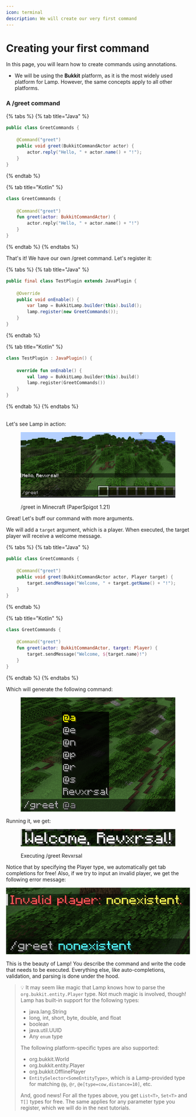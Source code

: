 ```yaml
---
icon: terminal
description: We will create our very first command
---
```


# Creating your first command

In this page, you will learn how to create commands using annotations.

* We will be using the **Bukkit** platform, as it is the most widely used platform for Lamp. However, the same concepts apply to all other platforms.

### A /greet command

{% tabs %}
{% tab title="Java" %}
```java
public class GreetCommands {

    @Command("greet")
    public void greet(BukkitCommandActor actor) {
        actor.reply("Hello, " + actor.name() + "!");
    }
}
```
{% endtab %}

{% tab title="Kotlin" %}
```kotlin
class GreetCommands {
    
    @Command("greet")
    fun greet(actor: BukkitCommandActor) {
        actor.reply("Hello, " + actor.name() + "!")
    }
}
```
{% endtab %}
{% endtabs %}

That's it! We have our own /greet command. Let's register it:

{% tabs %}
{% tab title="Java" %}
```java
public final class TestPlugin extends JavaPlugin {

    @Override
    public void onEnable() {
        var lamp = BukkitLamp.builder(this).build();
        lamp.register(new GreetCommands());
    }
}
```
{% endtab %}

{% tab title="Kotlin" %}
```kotlin
class TestPlugin : JavaPlugin() {

    override fun onEnable() {
        val lamp = BukkitLamp.builder(this).build()
        lamp.register(GreetCommands())
    }
}
```
{% endtab %}
{% endtabs %}

\
Let's see Lamp in action:

<figure><img src="../.gitbook/assets/image (1) (1).png" alt=""><figcaption><p>/greet in Minecraft (PaperSpigot 1.21)</p></figcaption></figure>

Great! Let's buff our command with more arguments.&#x20;

We will add a `target` argument, which is a player. When executed, the target player will receive a welcome message.

{% tabs %}
{% tab title="Java" %}
```java
public class GreetCommands {

    @Command("greet")
    public void greet(BukkitCommandActor actor, Player target) {
        target.sendMessage("Welcome, " + target.getName() + "!");
    }
}
```
{% endtab %}

{% tab title="Kotlin" %}
```kotlin
class GreetCommands {

    @Command("greet")
    fun greet(actor: BukkitCommandActor, target: Player) {
        target.sendMessage("Welcome, ${target.name}!")
    }
}
```
{% endtab %}
{% endtabs %}

Which will generate the following command:

<figure><img src="../.gitbook/assets/Screenshot 2024-08-27 235810.png" alt=""><figcaption></figcaption></figure>

Running it, we get:

<figure><img src="../.gitbook/assets/image (3) (1).png" alt=""><figcaption><p>Executing /greet Revxrsal</p></figcaption></figure>

Notice that by specifying the Player type, we automatically get tab completions for free! Also, if we try to input an invalid player, we get the following error message:&#x20;

<img src="../.gitbook/assets/image (4) (1).png" alt="" data-size="original">



This is the beauty of Lamp! You describe the command and write the code that needs to be executed. Everything else, like auto-completions, validation, and parsing is done under the hood.

> :bulb: It may seem like magic that Lamp knows how to parse the `org.bukkit.entity.Player` type. Not much magic is involved, though! Lamp has built-in support for the following types:
>
> * java.lang.String
> * long, int, short, byte, double, and float
> * boolean
> * java.util.UUID
> * Any `enum` type
>
> The following platform-specific types are also supported:
>
> * org.bukkit.World
> * org.bukkit.entity.Player
> * org.bukkit.OfflinePlayer&#x20;
> * `EntitySelector<SomeEntityType>`, which is a Lamp-provided type for matching `@p`, `@r`, `@e[type=cow,distance=10]`, etc.
>
> And, good news! For all the types above, you get `List<T>`, `Set<T>` and `T[]` types for free. The same applies for any parameter type you register, which we will do in the next tutorials.
